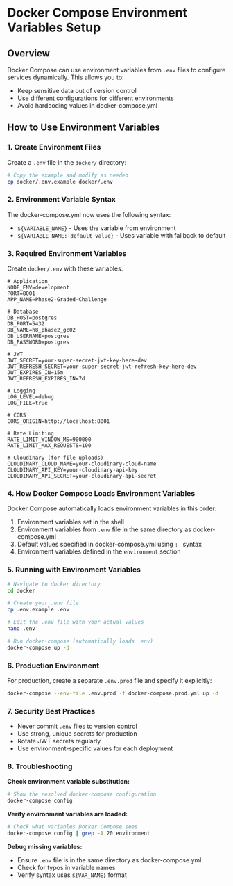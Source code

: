# Docker Compose Environment Variables Setup

## Overview

Docker Compose can use environment variables from `.env` files to configure services dynamically. This allows you to:

- Keep sensitive data out of version control
- Use different configurations for different environments
- Avoid hardcoding values in docker-compose.yml

## How to Use Environment Variables

### 1. Create Environment Files

Create a `.env` file in the `docker/` directory:

```bash
# Copy the example and modify as needed
cp docker/.env.example docker/.env
```

### 2. Environment Variable Syntax

The docker-compose.yml now uses the following syntax:

- `${VARIABLE_NAME}` - Uses the variable from environment
- `${VARIABLE_NAME:-default_value}` - Uses variable with fallback to default

### 3. Required Environment Variables

Create `docker/.env` with these variables:

```env
# Application
NODE_ENV=development
PORT=8001
APP_NAME=Phase2-Graded-Challenge

# Database
DB_HOST=postgres
DB_PORT=5432
DB_NAME=h8_phase2_gc02
DB_USERNAME=postgres
DB_PASSWORD=postgres

# JWT
JWT_SECRET=your-super-secret-jwt-key-here-dev
JWT_REFRESH_SECRET=your-super-secret-jwt-refresh-key-here-dev
JWT_EXPIRES_IN=15m
JWT_REFRESH_EXPIRES_IN=7d

# Logging
LOG_LEVEL=debug
LOG_FILE=true

# CORS
CORS_ORIGIN=http://localhost:8001

# Rate Limiting
RATE_LIMIT_WINDOW_MS=900000
RATE_LIMIT_MAX_REQUESTS=100

# Cloudinary (for file uploads)
CLOUDINARY_CLOUD_NAME=your-cloudinary-cloud-name
CLOUDINARY_API_KEY=your-cloudinary-api-key
CLOUDINARY_API_SECRET=your-cloudinary-api-secret
```

### 4. How Docker Compose Loads Environment Variables

Docker Compose automatically loads environment variables in this order:

1. Environment variables set in the shell
2. Environment variables from `.env` file in the same directory as docker-compose.yml
3. Default values specified in docker-compose.yml using `:-` syntax
4. Environment variables defined in the `environment` section

### 5. Running with Environment Variables

```bash
# Navigate to docker directory
cd docker

# Create your .env file
cp .env.example .env

# Edit the .env file with your actual values
nano .env

# Run docker-compose (automatically loads .env)
docker-compose up -d
```

### 6. Production Environment

For production, create a separate `.env.prod` file and specify it explicitly:

```bash
docker-compose --env-file .env.prod -f docker-compose.prod.yml up -d
```

### 7. Security Best Practices

- Never commit `.env` files to version control
- Use strong, unique secrets for production
- Rotate JWT secrets regularly
- Use environment-specific values for each deployment

### 8. Troubleshooting

**Check environment variable substitution:**

```bash
# Show the resolved docker-compose configuration
docker-compose config
```

**Verify environment variables are loaded:**

```bash
# Check what variables Docker Compose sees
docker-compose config | grep -A 20 environment
```

**Debug missing variables:**

- Ensure `.env` file is in the same directory as docker-compose.yml
- Check for typos in variable names
- Verify syntax uses `${VAR_NAME}` format
